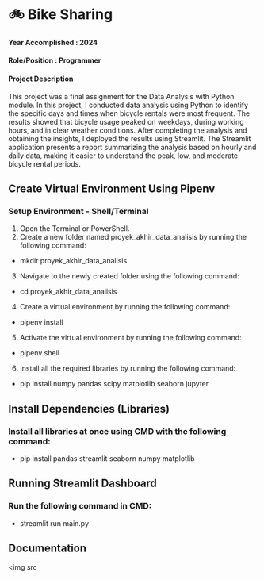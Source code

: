 # 🚲 Bike Sharing
#### Year Accomplished : 2024
#### Role/Position : Programmer
#### Project Description
This project was a final assignment for the Data Analysis with Python module. In this project, I conducted data analysis using Python to identify the specific days and times when bicycle rentals were most frequent. The results showed that bicycle usage peaked on weekdays, during working hours, and in clear weather conditions. After completing the analysis and obtaining the insights, I deployed the results using Streamlit. The Streamlit application presents a report summarizing the analysis based on hourly and daily data, making it easier to understand the peak, low, and moderate bicycle rental periods.

## Create Virtual Environment Using Pipenv
### Setup Environment - Shell/Terminal
1. Open the Terminal or PowerShell.
2. Create a new folder named proyek_akhir_data_analisis by running the following command:
- mkdir proyek_akhir_data_analisis
3. Navigate to the newly created folder using the following command:
- cd proyek_akhir_data_analisis
4. Create a virtual environment by running the following command:
- pipenv install
5. Activate the virtual environment by running the following command:
- pipenv shell
6. Install all the required libraries by running the following command:
- pip install numpy pandas scipy matplotlib seaborn jupyter

## Install Dependencies (Libraries)
### Install all libraries at once using CMD with the following command:
- pip install pandas streamlit seaborn numpy matplotlib

## Running Streamlit Dashboard
### Run the following command in CMD:
- streamlit run main.py

## Documentation
<img src
